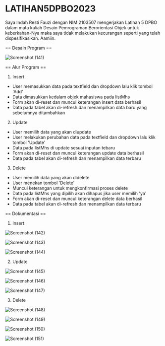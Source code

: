 # LATIHAN5DPBO2023

Saya Indah Resti Fauzi dengan NIM 2103507 mengerjakan Latihan 5 DPBO dalam mata kuliah Desain Pemrograman Berorientasi Objek untuk keberkahan-Nya maka saya tidak melakukan kecurangan seperti yang telah dispesifikasikan. Aamiin.

== Desain Program ==

![Screenshot (141)](https://user-images.githubusercontent.com/99266430/227887694-5c76441e-460b-4b6a-bace-7f4967a4d3e5.png)

== Alur Program ==
1. Insert
  - User memasukkan data pada textfield dan dropdown lalu klik tombol 'Add'
  - Data dimasukkan kedalam objek mahasiswa pada listMhs
  - Form akan di-reset dan muncul keterangan insert data berhasil 
  - Data pada tabel akan di-refresh dan menampilkan data baru yang sebelumnya ditambahkan
2. Update
  - User memilih data yang akan diupdate
  - User melakukan perubahan data pada textfield dan dropdown lalu klik tombol 'Update'
  - Data pada listMhs di update sesuai inputan tebaru
  - Form akan di-reset dan muncul keterangan update data berhasil 
  - Data pada tabel akan di-refresh dan menampilkan data terbaru
3. Delete
  - User memilih data yang akan didelete
  - User menekan tombol 'Delete'
  - Muncul keterangan untuk mengkonfirmasi proses delete
  - Data pada listMhs yang dipilih akan dihapus jika user memilih 'ya'
  - Form akan di-reset dan muncul keterangan delete data berhasil 
  - Data pada tabel akan di-refresh dan menampilkan data terbaru

== Dokumentasi ==

1. Insert

![Screenshot (142)](https://user-images.githubusercontent.com/99266430/227890393-6010bb14-a215-4f56-8e6a-b49ab7ea1f68.png)

![Screenshot (143)](https://user-images.githubusercontent.com/99266430/227890544-d139a088-6867-44fb-91e9-3d6849c754fa.png)

![Screenshot (144)](https://user-images.githubusercontent.com/99266430/227890568-2c61c7f5-a17f-4302-98a8-cdee4a6eb908.png)

2. Update

![Screenshot (145)](https://user-images.githubusercontent.com/99266430/227890673-2d246934-68d3-4148-b14e-5eaae7fde4f5.png)

![Screenshot (146)](https://user-images.githubusercontent.com/99266430/227890694-78a284cd-4275-432f-a03c-2b6a55e533c3.png)

![Screenshot (147)](https://user-images.githubusercontent.com/99266430/227890711-eb871ec3-5536-46a9-bdb2-c8811b69d2c2.png)

3. Delete

![Screenshot (148)](https://user-images.githubusercontent.com/99266430/227890798-95272e29-cc69-40bd-a43c-cae1b274147c.png)

![Screenshot (149)](https://user-images.githubusercontent.com/99266430/227890815-b18c5b23-844b-4e73-ac68-43a965a96504.png)

![Screenshot (150)](https://user-images.githubusercontent.com/99266430/227890837-6b1ab311-be5c-4732-9dc3-16c8966ebe42.png)

![Screenshot (151)](https://user-images.githubusercontent.com/99266430/227890854-16ac6469-36d3-4784-803f-98a007be2f96.png)

